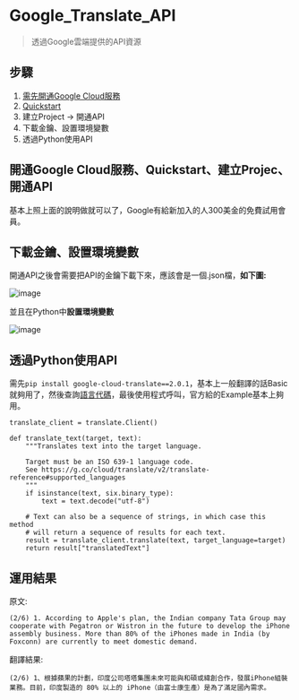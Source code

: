 # Google_Translate_API
> 透過Google雲端提供的API資源

## 步驟
1. [需先開通Google Cloud服務](https://console.cloud.google.com/freetrial/signup/tos?hl=zh-tw)
2. [Quickstart](https://cloud.google.com/translate/docs/quickstarts?hl=zh_TW)
3. 建立Project $\rightarrow$ 開通API
4. 下載金鑰、設置環境變數
5. 透過Python使用API

## 開通Google Cloud服務、Quickstart、建立Projec、開通API
基本上照上面的說明做就可以了，Google有給新加入的人300美金的免費試用會員。

## 下載金鑰、設置環境變數
開通API之後會需要把API的金鑰下載下來，應該會是一個.json檔，**如下圖:**

![image](https://user-images.githubusercontent.com/101493861/197342544-ab43d069-89e5-4d06-bc2d-c887ba5982e8.png)

並且在Python中**設置環境變數**

![image](https://user-images.githubusercontent.com/101493861/197342606-4801d290-7a5a-468c-9be4-eb0dbf44da8d.png)


## 透過Python使用API
需先`pip install google-cloud-translate==2.0.1`，基本上一般翻譯的話Basic就夠用了，然後查詢[語言代碼](https://support.google.com/googleplay/android-developer/table/4419860?hl=zh-Hant)，最後使用程式呼叫，官方給的Example基本上夠用。

```
translate_client = translate.Client()

def translate_text(target, text):
    """Translates text into the target language.

    Target must be an ISO 639-1 language code.
    See https://g.co/cloud/translate/v2/translate-reference#supported_languages
    """    
    if isinstance(text, six.binary_type):
        text = text.decode("utf-8")

    # Text can also be a sequence of strings, in which case this method
    # will return a sequence of results for each text.
    result = translate_client.translate(text, target_language=target)
    return result["translatedText"]
 ```
 
 ## 運用結果
 
 原文:
 ```
 (2/6) 1. According to Apple's plan, the Indian company Tata Group may cooperate with Pegatron or Wistron in the future to develop the iPhone assembly business. More than 80% of the iPhones made in India (by Foxconn) are currently to meet domestic demand.	
 ```
 翻譯結果:
 ```
 (2/6) 1、根據蘋果的計劃，印度公司塔塔集團未來可能與和碩或緯創合作，發展iPhone組裝業務。目前，印度製造的 80% 以上的 iPhone（由富士康生產）是為了滿足國內需求。
 ```

